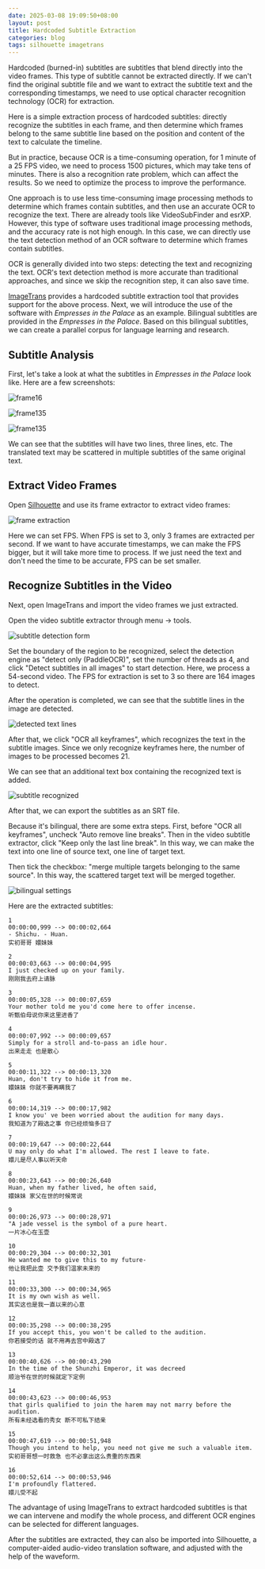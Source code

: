 ```yaml
---
date: 2025-03-08 19:09:50+08:00
layout: post
title: Hardcoded Subtitle Extraction
categories: blog
tags: silhouette imagetrans
---
```


Hardcoded (burned-in) subtitles are subtitles that blend directly into the video frames. This type of subtitle cannot be extracted directly. If we can't find the original subtitle file and we want to extract the subtitle text and the corresponding timestamps, we need to use optical character recognition technology (OCR) for extraction.

Here is a simple extraction process of hardcoded subtitles: directly recognize the subtitles in each frame, and then determine which frames belong to the same subtitle line based on the position and content of the text to calculate the timeline.

But in practice, because OCR is a time-consuming operation, for 1 minute of a 25 FPS video, we need to process 1500 pictures, which may take tens of minutes. There is also a recognition rate problem, which can affect the results. So we need to optimize the process to improve the performance.

One approach is to use less time-consuming image processing methods to determine which frames contain subtitles, and then use an accurate OCR to recognize the text. There are already tools like VideoSubFinder and esrXP. However, this type of software uses traditional image processing methods, and the accuracy rate is not high enough. In this case, we can directly use the text detection method of an OCR software to determine which frames contain subtitles.

OCR is generally divided into two steps: detecting the text and recognizing the text. OCR's text detection method is more accurate than traditional approaches, and since we skip the recognition step, it can also save time.

[ImageTrans](/imagetrans/) provides a hardcoded subtitle extraction tool that provides support for the above process. Next, we will introduce the use of the software with *Empresses in the Palace* as an example. Bilingual subtitles are provided in the *Empresses in the Palace*. Based on this bilingual subtitles, we can create a parallel corpus for language learning and research.

## Subtitle Analysis

First, let's take a look at what the subtitles in *Empresses in the Palace* look like. Here are a few screenshots:

![frame16](/album/hardcoded-subtitle-extraction/frame16.jpg)

![frame135](/album/hardcoded-subtitle-extraction/frame135.jpg)

![frame135](/album/hardcoded-subtitle-extraction/frame137.jpg)

We can see that the subtitles will have two lines, three lines, etc. The translated text may be scattered in multiple subtitles of the same original text.

## Extract Video Frames

Open [Silhouette](/silhouette/) and use its frame extractor to extract video frames:

![frame extraction](/album/hardcoded-subtitle-extraction/frame-extraction-en.jpg)


Here we can set FPS. When FPS is set to 3, only 3 frames are extracted per second. If we want to have accurate timestamps, we can make the FPS bigger, but it will take more time to process. If we just need the text and don't need the time to be accurate, FPS can be set smaller.

## Recognize Subtitles in the Video

Next, open ImageTrans and import the video frames we just extracted.

Open the video subtitle extractor through menu -> tools.

![subtitle detection form](/album/hardcoded-subtitle-extraction/subtitle-detection-form-en.jpg)

Set the boundary of the region to be recognized, select the detection engine as "detect only (PaddleOCR)", set the number of threads as 4, and click "Detect subtitles in all images" to start detection. Here, we process a 54-second video. The FPS for extraction is set to 3 so there are 164 images to detect.

After the operation is completed, we can see that the subtitle lines in the image are detected.

![detected text lines](/album/hardcoded-subtitle-extraction/detected-text-lines-en.jpg)

After that, we click "OCR all keyframes", which recognizes the text in the subtitle images. Since we only recognize keyframes here, the number of images to be processed becomes 21.

We can see that an additional text box containing the recognized text is added.

![subtitle recognized](/album/hardcoded-subtitle-extraction/subtitle-recognized-en.jpg)

After that, we can export the subtitles as an SRT file.

Because it's bilingual, there are some extra steps. First, before "OCR all keyframes", uncheck "Auto remove line breaks". Then in the video subtitle extractor, click "Keep only the last line break". In this way, we can make the text into one line of source text, one line of target text.

Then tick the checkbox: "merge multiple targets belonging to the same source". In this way, the scattered target text will be merged together.

![bilingual settings](/album/hardcoded-subtitle-extraction/bilingual-settings-en.jpg)

Here are the extracted subtitles:

```srt
1
00:00:00,999 --> 00:00:02,664
- Shichu. - Huan.
实初哥哥 嬛妹妹

2
00:00:03,663 --> 00:00:04,995
I just checked up on your family.
刚刚我去府上请脉

3
00:00:05,328 --> 00:00:07,659
Your mother told me you'd come here to offer incense.
听甄伯母说你来这里进香了

4
00:00:07,992 --> 00:00:09,657
Simply for a stroll and-to-pass an idle hour.
出来走走 也是散心

5
00:00:11,322 --> 00:00:13,320
Huan, don't try to hide it from me.
嬛妹妹 你就不要再瞒我了

6
00:00:14,319 --> 00:00:17,982
I know you' ve been worried about the audition for many days.
我知道为了殿选之事 你已经烦恼多日了

7
00:00:19,647 --> 00:00:22,644
U may only do what I'm allowed. The rest I leave to fate.
嬛儿是尽人事以听天命

8
00:00:23,643 --> 00:00:26,640
Huan, when my father lived, he often said,
嬛妹妹 家父在世的时候常说

9
00:00:26,973 --> 00:00:28,971
"A jade vessel is the symbol of a pure heart.
一片冰心在玉壶

10
00:00:29,304 --> 00:00:32,301
He wanted me to give this to my future-
他让我把此壶 交予我们温家未来的

11
00:00:33,300 --> 00:00:34,965
It is my own wish as well.
其实这也是我一直以来的心意

12
00:00:35,298 --> 00:00:38,295
If you accept this, you won't be called to the audition.
你若接受的话 就不用再去宫中殿选了

13
00:00:40,626 --> 00:00:43,290
In the time of the Shunzhi Emperor, it was decreed
顺治爷在世的时候就定下定例

14
00:00:43,623 --> 00:00:46,953
that girls qualified to join the harem may not marry before the audition.
所有未经选看的秀女 断不可私下结亲

15
00:00:47,619 --> 00:00:51,948
Though you intend to help, you need not give me such a valuable item.
实初哥哥想一时救急 也不必拿出这么贵重的东西来

16
00:00:52,614 --> 00:00:53,946
I'm profoundly flattered.
嬛儿受不起

```

The advantage of using ImageTrans to extract hardcoded subtitles is that we can intervene and modify the whole process, and different OCR engines can be selected for different languages.

After the subtitles are extracted, they can also be imported into Silhouette, a computer-aided audio-video translation software, and adjusted with the help of the waveform.
